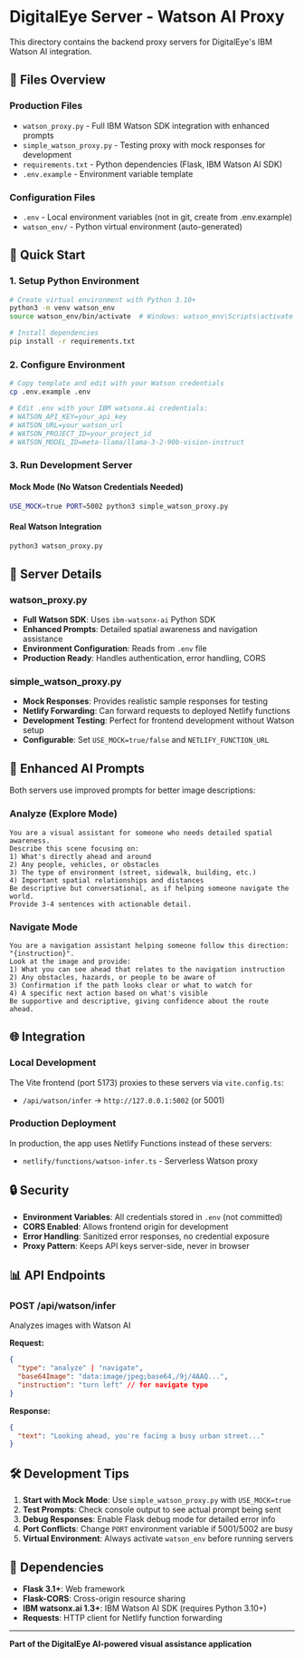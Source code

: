 # DigitalEye Server - Watson AI Proxy

This directory contains the backend proxy servers for DigitalEye's IBM Watson AI integration.

## 📁 Files Overview

### **Production Files**
- `watson_proxy.py` - Full IBM Watson SDK integration with enhanced prompts
- `simple_watson_proxy.py` - Testing proxy with mock responses for development
- `requirements.txt` - Python dependencies (Flask, IBM Watson AI SDK)
- `.env.example` - Environment variable template

### **Configuration Files**
- `.env` - Local environment variables (not in git, create from .env.example)
- `watson_env/` - Python virtual environment (auto-generated)

## 🚀 Quick Start

### **1. Setup Python Environment**
```bash
# Create virtual environment with Python 3.10+
python3 -m venv watson_env
source watson_env/bin/activate  # Windows: watson_env\Scripts\activate

# Install dependencies
pip install -r requirements.txt
```

### **2. Configure Environment**
```bash
# Copy template and edit with your Watson credentials
cp .env.example .env

# Edit .env with your IBM watsonx.ai credentials:
# WATSON_API_KEY=your_api_key
# WATSON_URL=your_watson_url
# WATSON_PROJECT_ID=your_project_id
# WATSON_MODEL_ID=meta-llama/llama-3-2-90b-vision-instruct
```

### **3. Run Development Server**

#### **Mock Mode (No Watson Credentials Needed)**
```bash
USE_MOCK=true PORT=5002 python3 simple_watson_proxy.py
```

#### **Real Watson Integration**
```bash
python3 watson_proxy.py
```

## 🔧 Server Details

### **watson_proxy.py**
- **Full Watson SDK**: Uses `ibm-watsonx-ai` Python SDK
- **Enhanced Prompts**: Detailed spatial awareness and navigation assistance
- **Environment Configuration**: Reads from `.env` file
- **Production Ready**: Handles authentication, error handling, CORS

### **simple_watson_proxy.py**
- **Mock Responses**: Provides realistic sample responses for testing
- **Netlify Forwarding**: Can forward requests to deployed Netlify functions
- **Development Testing**: Perfect for frontend development without Watson setup
- **Configurable**: Set `USE_MOCK=true/false` and `NETLIFY_FUNCTION_URL`

## 🎯 Enhanced AI Prompts

Both servers use improved prompts for better image descriptions:

### **Analyze (Explore Mode)**
```
You are a visual assistant for someone who needs detailed spatial awareness. 
Describe this scene focusing on: 
1) What's directly ahead and around
2) Any people, vehicles, or obstacles  
3) The type of environment (street, sidewalk, building, etc.)
4) Important spatial relationships and distances
Be descriptive but conversational, as if helping someone navigate the world. 
Provide 3-4 sentences with actionable detail.
```

### **Navigate Mode**
```
You are a navigation assistant helping someone follow this direction: "{instruction}". 
Look at the image and provide:
1) What you can see ahead that relates to the navigation instruction
2) Any obstacles, hazards, or people to be aware of
3) Confirmation if the path looks clear or what to watch for  
4) A specific next action based on what's visible
Be supportive and descriptive, giving confidence about the route ahead.
```

## 🌐 Integration

### **Local Development**
The Vite frontend (port 5173) proxies to these servers via `vite.config.ts`:
- `/api/watson/infer` → `http://127.0.0.1:5002` (or 5001)

### **Production Deployment**
In production, the app uses Netlify Functions instead of these servers:
- `netlify/functions/watson-infer.ts` - Serverless Watson proxy

## 🔒 Security

- **Environment Variables**: All credentials stored in `.env` (not committed)
- **CORS Enabled**: Allows frontend origin for development
- **Error Handling**: Sanitized error responses, no credential exposure
- **Proxy Pattern**: Keeps API keys server-side, never in browser

## 📊 API Endpoints

### **POST /api/watson/infer**
Analyzes images with Watson AI

**Request:**
```json
{
  "type": "analyze" | "navigate",
  "base64Image": "data:image/jpeg;base64,/9j/4AAQ...",
  "instruction": "turn left" // for navigate type
}
```

**Response:**
```json
{
  "text": "Looking ahead, you're facing a busy urban street..."
}
```

## 🛠️ Development Tips

1. **Start with Mock Mode**: Use `simple_watson_proxy.py` with `USE_MOCK=true`
2. **Test Prompts**: Check console output to see actual prompt being sent
3. **Debug Responses**: Enable Flask debug mode for detailed error info
4. **Port Conflicts**: Change `PORT` environment variable if 5001/5002 are busy
5. **Virtual Environment**: Always activate `watson_env` before running servers

## 📝 Dependencies

- **Flask 3.1+**: Web framework
- **Flask-CORS**: Cross-origin resource sharing
- **IBM watsonx.ai 1.3+**: IBM Watson AI SDK (requires Python 3.10+)
- **Requests**: HTTP client for Netlify function forwarding

---

**Part of the DigitalEye AI-powered visual assistance application**
